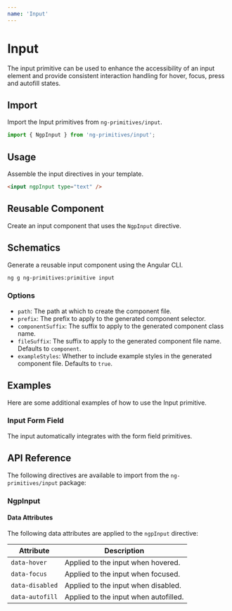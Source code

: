```yaml
---
name: 'Input'
---
```


# Input

The input primitive can be used to enhance the accessibility of an input element and provide consistent interaction handling for hover, focus, press and autofill states.

<docs-example name="input"></docs-example>

## Import

Import the Input primitives from `ng-primitives/input`.

```ts
import { NgpInput } from 'ng-primitives/input';
```

## Usage

Assemble the input directives in your template.

```html
<input ngpInput type="text" />
```

## Reusable Component

Create an input component that uses the `NgpInput` directive.

<docs-snippet name="input"></docs-snippet>

## Schematics

Generate a reusable input component using the Angular CLI.

```bash npm
ng g ng-primitives:primitive input
```

### Options

- `path`: The path at which to create the component file.
- `prefix`: The prefix to apply to the generated component selector.
- `componentSuffix`: The suffix to apply to the generated component class name.
- `fileSuffix`: The suffix to apply to the generated component file name. Defaults to `component`.
- `exampleStyles`: Whether to include example styles in the generated component file. Defaults to `true`.

## Examples

Here are some additional examples of how to use the Input primitive.

### Input Form Field

The input automatically integrates with the form field primitives.

<docs-example name="input-form-field"></docs-example>

## API Reference

The following directives are available to import from the `ng-primitives/input` package:

### NgpInput

<api-docs name="NgpInput"></api-docs>

#### Data Attributes

The following data attributes are applied to the `ngpInput` directive:

| Attribute       | Description                           |
| --------------- | ------------------------------------- |
| `data-hover`    | Applied to the input when hovered.    |
| `data-focus`    | Applied to the input when focused.    |
| `data-disabled` | Applied to the input when disabled.   |
| `data-autofill` | Applied to the input when autofilled. |
